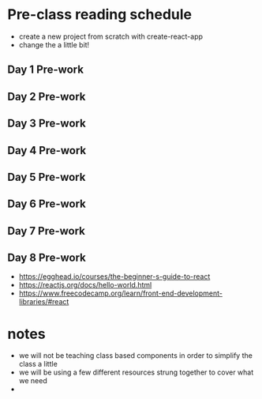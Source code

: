 # Pre-class reading schedule

- create a new project from scratch with create-react-app
- change the a little bit!

## Day 1 Pre-work

## Day 2 Pre-work

## Day 3 Pre-work

## Day 4 Pre-work

## Day 5 Pre-work

## Day 6 Pre-work

## Day 7 Pre-work

## Day 8 Pre-work

- https://egghead.io/courses/the-beginner-s-guide-to-react
- https://reactjs.org/docs/hello-world.html
- https://www.freecodecamp.org/learn/front-end-development-libraries/#react

# notes

- we will not be teaching class based components in order to simplify the class a little
- we will be using a few different resources strung together to cover what we need
-
